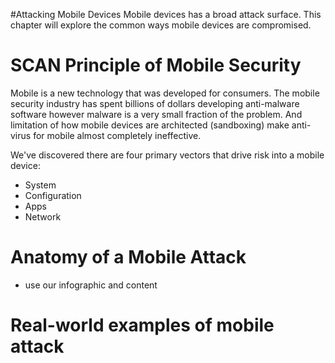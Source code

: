 #Attacking Mobile Devices
Mobile devices has a broad attack surface. This chapter will explore the common ways mobile devices are compromised.

# SCAN Principle of Mobile Security
Mobile is a new technology that was developed for consumers. The mobile security industry has spent billions of dollars developing anti-malware software however malware is a very small fraction of the problem. And limitation of how mobile devices are architected (sandboxing) make anti-virus for mobile almost completely ineffective.

We've discovered there are four primary vectors that drive risk into a mobile device:

* System
* Configuration
* Apps 
* Network

# Anatomy of a Mobile Attack

* use our infographic and content

# Real-world examples of mobile attack
